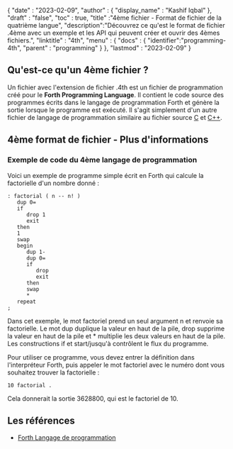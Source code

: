 
{
  "date" : "2023-02-09",
  "author" : {
    "display_name" : "Kashif Iqbal"
},
  "draft" : "false",
  "toc" : true,
  "title" :"4ème fichier - Format de fichier de la quatrième langue",
  "description":"Découvrez ce qu'est le format de fichier .4ème avec un exemple et les API qui peuvent créer et ouvrir des 4èmes fichiers.",
  "linktitle" : "4th",
  "menu" : {
    "docs" : {
      "identifier":"programming-4th",
      "parent" : "programming"
}
},
  "lastmod" : "2023-02-09"
}

## Qu'est-ce qu'un 4ème fichier ?

Un fichier avec l'extension de fichier .4th est un fichier de programmation créé pour le **Forth Programming Language**. Il contient le code source des programmes écrits dans le langage de programmation Forth et génère la sortie lorsque le programme est exécuté. Il s'agit simplement d'un autre fichier de langage de programmation similaire au fichier source [C](/fr/programming/c/) et [C++](/fr/programming/cpp/).

## 4ème format de fichier - Plus d'informations


### Exemple de code du 4ème langage de programmation

Voici un exemple de programme simple écrit en Forth qui calcule la factorielle d'un nombre donné :

```
: factorial ( n -- n! )
   dup 0=
   if
      drop 1
      exit
   then
   1
   swap
   begin
      dup 1-
      dup 0=
      if
         drop
         exit
      then
      swap
      *
   repeat
;

```

Dans cet exemple, le mot factoriel prend un seul argument n et renvoie sa factorielle. Le mot dup duplique la valeur en haut de la pile, drop supprime la valeur en haut de la pile et * multiplie les deux valeurs en haut de la pile. Les constructions if et start/jusqu'à contrôlent le flux du programme.

Pour utiliser ce programme, vous devez entrer la définition dans l'interpréteur Forth, puis appeler le mot factoriel avec le numéro dont vous souhaitez trouver la factorielle :

```
10 factorial .
```
Cela donnerait la sortie 3628800, qui est le factoriel de 10.

## Les références

* [Forth Langage de programmation](https://en.wikipedia.org/wiki/Forth_(programming_language))

